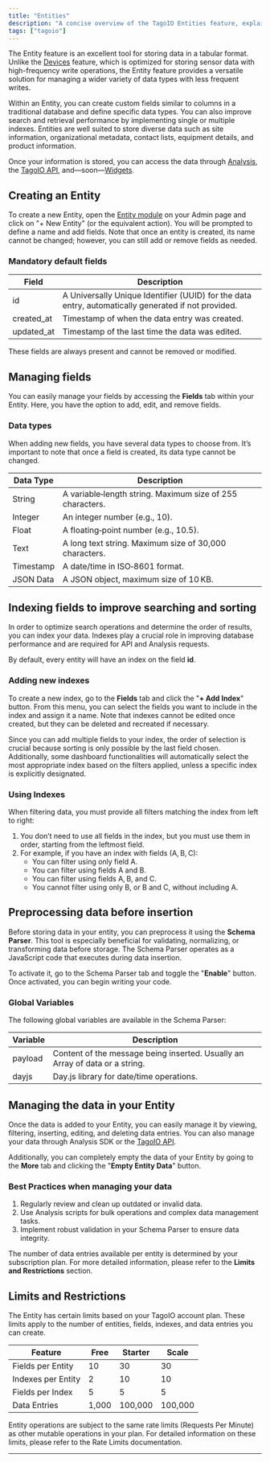 ```yaml
---
title: "Entities"
description: "A concise overview of the TagoIO Entities feature, explaining its purpose, typical use cases, and instructions for creating a new Entity in the Admin interface."
tags: ["tagoio"]
---
```

The Entity feature is an excellent tool for storing data in a tabular format. Unlike the [Devices](/docs/tagoio/devices/) feature, which is optimized for storing sensor data with high-frequency write operations, the Entity feature provides a versatile solution for managing a wider variety of data types with less frequent writes.

Within an Entity, you can create custom fields similar to columns in a traditional database and define specific data types. You can also improve search and retrieval performance by implementing single or multiple indexes. Entities are well suited to store diverse data such as site information, organizational metadata, contact lists, equipment details, and product information.

Once your information is stored, you can access the data through [Analysis](/docs/tagoio/analysis/), the [TagoIO API](https://api.docs.tago.io/), and—soon—[Widgets](/docs/tagoio/widgets/).

## Creating an Entity

To create a new Entity, open the [Entity module](https://admin.tago.io/entities) on your Admin page and click on "+ New Entity" (or the equivalent action). You will be prompted to define a name and add fields. Note that once an entity is created, its name cannot be changed; however, you can still add or remove fields as needed.

### Mandatory default fields

| Field      | Description |
|------------|-------------|
| id         | A Universally Unique Identifier (UUID) for the data entry, automatically generated if not provided. |
| created_at | Timestamp of when the data entry was created. |
| updated_at | Timestamp of the last time the data was edited. |

These fields are always present and cannot be removed or modified.

## Managing fields

You can easily manage your fields by accessing the **Fields** tab within your Entity. Here, you have the option to add, edit, and remove fields.

### Data types

When adding new fields, you have several data types to choose from. It’s important to note that once a field is created, its data type cannot be changed.

| Data Type | Description |
|-----------|-------------|
| String    | A variable‑length string. Maximum size of 255 characters. |
| Integer   | An integer number (e.g., 10). |
| Float     | A floating‑point number (e.g., 10.5). |
| Text      | A long text string. Maximum size of 30,000 characters. |
| Timestamp | A date/time in ISO‑8601 format. |
| JSON Data | A JSON object, maximum size of 10 KB. |

## Indexing fields to improve searching and sorting

In order to optimize search operations and determine the order of results, you can index your data. Indexes play a crucial role in improving database performance and are required for API and Analysis requests.

By default, every entity will have an index on the field **id**.

### Adding new indexes

To create a new index, go to the **Fields** tab and click the "**+ Add Index**" button. From this menu, you can select the fields you want to include in the index and assign it a name. Note that indexes cannot be edited once created, but they can be deleted and recreated if necessary.

Since you can add multiple fields to your index, the order of selection is crucial because sorting is only possible by the last field chosen. Additionally, some dashboard functionalities will automatically select the most appropriate index based on the filters applied, unless a specific index is explicitly designated.

### Using Indexes

When filtering data, you must provide all filters matching the index from left to right:

1. You don’t need to use all fields in the index, but you must use them in order, starting from the leftmost field.
2. For example, if you have an index with fields (A, B, C):
   * You can filter using only field A.
   * You can filter using fields A and B.
   * You can filter using fields A, B, and C.
   * You cannot filter using only B, or B and C, without including A.

## Preprocessing data before insertion

Before storing data in your entity, you can preprocess it using the **Schema Parser**. This tool is especially beneficial for validating, normalizing, or transforming data before storage. The Schema Parser operates as a JavaScript code that executes during data insertion.

To activate it, go to the Schema Parser tab and toggle the "**Enable**" button. Once activated, you can begin writing your code.

### Global Variables

The following global variables are available in the Schema Parser:

| Variable | Description |
|----------|-------------|
| payload  | Content of the message being inserted. Usually an Array of data or a string. |
| dayjs    | Day.js library for date/time operations. |

## Managing the data in your Entity

Once the data is added to your Entity, you can easily manage it by viewing, filtering, inserting, editing, and deleting data entries. You can also manage your data through Analysis SDK or the [TagoIO API](https://api.docs.tago.io/).

Additionally, you can completely empty the data of your Entity by going to the **More** tab and clicking the "**Empty Entity Data**" button.

### Best Practices when managing your data

1. Regularly review and clean up outdated or invalid data.
2. Use Analysis scripts for bulk operations and complex data management tasks.
3. Implement robust validation in your Schema Parser to ensure data integrity.

The number of data entries available per entity is determined by your subscription plan. For more detailed information, please refer to the **Limits and Restrictions** section.

## Limits and Restrictions

The Entity has certain limits based on your TagoIO account plan. These limits apply to the number of entities, fields, indexes, and data entries you can create.

| Feature | Free | Starter | Scale |
|---------|------|--------|-------|
| Fields per Entity | 10 | 30 | 30 |
| Indexes per Entity | 2 | 10 | 10 |
| Fields per Index | 5 | 5 | 5 |
| Data Entries | 1,000 | 100,000 | 100,000 |

Entity operations are subject to the same rate limits (Requests Per Minute) as other mutable operations in your plan. For detailed information on these limits, please refer to the Rate Limits documentation.

---
